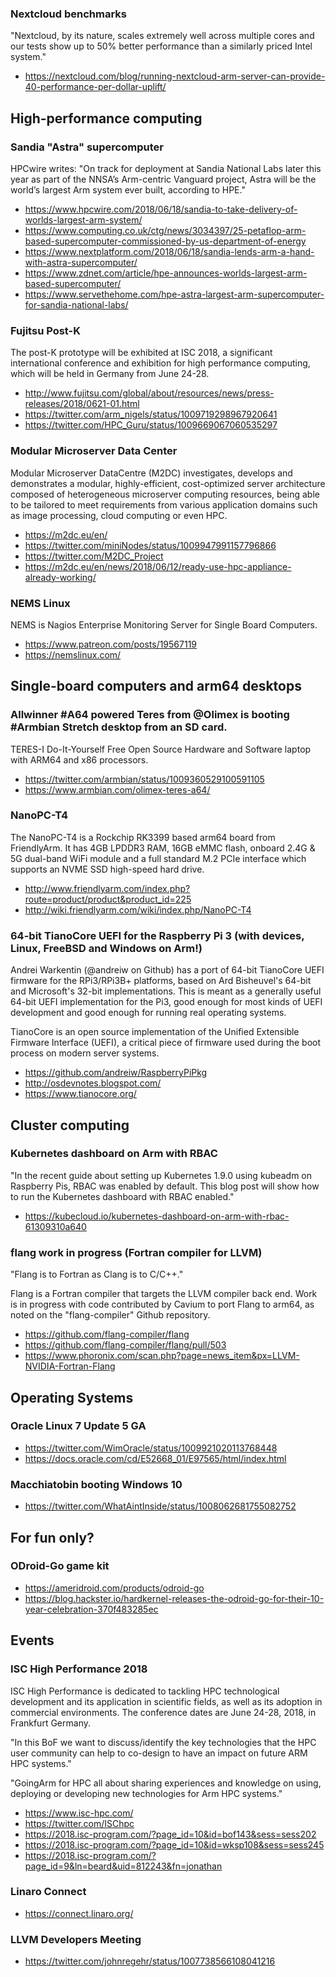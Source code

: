 ### Nextcloud benchmarks

"Nextcloud, by its nature, scales extremely well across multiple cores 
and our tests show up to 50% better performance than a similarly priced Intel system."

* https://nextcloud.com/blog/running-nextcloud-arm-server-can-provide-40-performance-per-dollar-uplift/

## High-performance computing

### Sandia "Astra" supercomputer

HPCwire writes: "On track for deployment at Sandia National Labs later this year as part of the NNSA’s Arm-centric Vanguard project, Astra will be the world’s largest Arm system ever built, according to HPE."

* https://www.hpcwire.com/2018/06/18/sandia-to-take-delivery-of-worlds-largest-arm-system/
* https://www.computing.co.uk/ctg/news/3034397/25-petaflop-arm-based-supercomputer-commissioned-by-us-department-of-energy
* https://www.nextplatform.com/2018/06/18/sandia-lends-arm-a-hand-with-astra-supercomputer/
* https://www.zdnet.com/article/hpe-announces-worlds-largest-arm-based-supercomputer/
* https://www.servethehome.com/hpe-astra-largest-arm-supercomputer-for-sandia-national-labs/

### Fujitsu Post-K

The post-K prototype will be exhibited at ISC 2018, a significant international conference and exhibition for high performance computing, which will be held in Germany from June 24-28.

* http://www.fujitsu.com/global/about/resources/news/press-releases/2018/0621-01.html
* https://twitter.com/arm_nigels/status/1009719298967920641
* https://twitter.com/HPC_Guru/status/1009669067060535297

### Modular Microserver Data Center

Modular Microserver DataCentre (M2DC) investigates, develops and demonstrates a modular, highly-efficient, cost-optimized server architecture composed of heterogeneous microserver computing resources, being able to be tailored to meet requirements from various application domains such as image processing, cloud computing or even HPC.


* https://m2dc.eu/en/
* https://twitter.com/miniNodes/status/1009947991157796866
* https://twitter.com/M2DC_Project
* https://m2dc.eu/en/news/2018/06/12/ready-use-hpc-appliance-already-working/

### NEMS Linux

NEMS is Nagios Enterprise Monitoring Server for Single Board Computers.

* https://www.patreon.com/posts/19567119
* https://nemslinux.com/

## Single-board computers and arm64 desktops

### Allwinner #A64 powered Teres from @Olimex is booting #Armbian Stretch desktop from an SD card.

TERES-I Do-It-Yourself Free Open Source Hardware and Software laptop with ARM64 and x86 processors.

* https://twitter.com/armbian/status/1009360529100591105
* https://www.armbian.com/olimex-teres-a64/

### NanoPC-T4

The NanoPC-T4 is a Rockchip RK3399 based arm64 board from FriendlyArm. It has 4GB LPDDR3 RAM, 16GB eMMC flash, onboard 2.4G & 5G dual-band WiFi module and a full standard M.2 PCIe interface which supports an NVME SSD high-speed hard drive.

* http://www.friendlyarm.com/index.php?route=product/product&product_id=225
* http://wiki.friendlyarm.com/wiki/index.php/NanoPC-T4

### 64-bit TianoCore UEFI for the Raspberry Pi 3 (with devices, Linux, FreeBSD and Windows on Arm!)

Andrei Warkentin (@andreiw on Github) has a port of 64-bit TianoCore UEFI firmware for the RPi3/RPi3B+ platforms, based on Ard Bisheuvel's 64-bit and Microsoft's 32-bit implementations.
This is meant as a generally useful 64-bit UEFI implementation for the Pi3, good enough for most kinds of UEFI development and good enough for running real operating systems.

TianoCore is an open source implementation of the Unified Extensible Firmware Interface (UEFI), a critical piece of firmware used during the boot process on modern server systems.

* https://github.com/andreiw/RaspberryPiPkg
* http://osdevnotes.blogspot.com/
* https://www.tianocore.org/

## Cluster computing

### Kubernetes dashboard on Arm with RBAC

"In the recent guide about setting up Kubernetes 1.9.0 using kubeadm on Raspberry Pis, RBAC was enabled by default. This blog post will show how to run the Kubernetes dashboard with RBAC enabled."

* https://kubecloud.io/kubernetes-dashboard-on-arm-with-rbac-61309310a640

### flang work in progress (Fortran compiler for LLVM)

"Flang is to Fortran as Clang is to C/C++."

Flang is a Fortran compiler that targets the LLVM compiler back end.
Work is in progress with code contributed by Cavium to port Flang to
arm64, as noted on the "flang-compiler" Github repository.

* https://github.com/flang-compiler/flang
* https://github.com/flang-compiler/flang/pull/503
* https://www.phoronix.com/scan.php?page=news_item&px=LLVM-NVIDIA-Fortran-Flang

## Operating Systems

### Oracle Linux 7 Update 5 GA

* https://twitter.com/WimOracle/status/1009921020113768448
* https://docs.oracle.com/cd/E52668_01/E97565/html/index.html

### Macchiatobin booting Windows 10

* https://twitter.com/WhatAintInside/status/1008062681755082752

## For fun only?

### ODroid-Go game kit

* https://ameridroid.com/products/odroid-go
* https://blog.hackster.io/hardkernel-releases-the-odroid-go-for-their-10-year-celebration-370f483285ec

## Events

### ISC High Performance 2018

ISC High Performance is dedicated to tackling HPC technological development and its application in scientific fields, as well as its adoption in commercial environments. The conference dates are June 24-28, 2018, in Frankfurt Germany.

"In this BoF we want to discuss/identify the key technologies that the HPC user community can help to co-design to have an impact on future ARM HPC systems."

"GoingArm for HPC all about sharing experiences and knowledge on using, deploying or developing new technologies for Arm HPC systems."

* https://www.isc-hpc.com/
* https://twitter.com/ISChpc
* https://2018.isc-program.com/?page_id=10&id=bof143&sess=sess202
* https://2018.isc-program.com/?page_id=10&id=wksp108&sess=sess245
* https://2018.isc-program.com/?page_id=9&ln=beard&uid=812243&fn=jonathan

### Linaro Connect

* https://connect.linaro.org/

### LLVM Developers Meeting

* https://twitter.com/johnregehr/status/1007738566108041216
